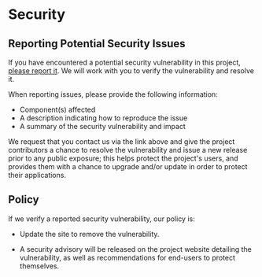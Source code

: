 # Security

## Reporting Potential Security Issues

If you have encountered a potential security vulnerability in this project,
[please report it](https://github.com/samplx/ZCim/discussions).
We will work with you to verify the vulnerability and resolve it.

When reporting issues, please provide the following information:

- Component(s) affected
- A description indicating how to reproduce the issue
- A summary of the security vulnerability and impact

We request that you contact us via the link above and give the
project contributors a chance to resolve the vulnerability and issue a new
release prior to any public exposure; this helps protect the project's
users, and provides them with a chance to upgrade and/or update in order to
protect their applications.

## Policy

If we verify a reported security vulnerability, our policy is:

- Update the site to remove the vulnerability.

- A security advisory will be released on the project website detailing the
  vulnerability, as well as recommendations for end-users to protect themselves.
